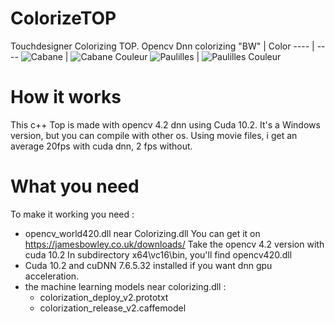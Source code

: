 # ColorizeTOP
Touchdesigner Colorizing TOP. Opencv Dnn colorizing
"BW" | Color
---- | ----
![Cabane](https://github.com/shieman/ColorizeTOP/blob/master/Images/Cabane.jpg) | ![Cabane Couleur](https://github.com/shieman/ColorizeTOP/blob/master/Images/cabane_couleur.jpg)
![Paulilles](https://github.com/shieman/ColorizeTOP/blob/master/Images/Paulliles.jpg) | ![Paulilles Couleur](https://github.com/shieman/ColorizeTOP/blob/master/Images/Paulilles_couleur.jpg)

# How it works
This c++ Top is made with opencv 4.2 dnn using Cuda 10.2.
It's a Windows version, but you can compile with other os.
Using movie files, i get an average 20fps with cuda dnn, 2 fps without.

# What you need
To make it working you need :
* opencv_world420.dll near Colorizing.dll
  You can get it on https://jamesbowley.co.uk/downloads/
  Take the opencv 4.2 version with cuda 10.2
  In subdirectory x64\vc16\bin, you'll find opencv420.dll
* Cuda 10.2 and cuDNN 7.6.5.32 installed if you want dnn gpu acceleration.
* the machine learning models near colorizing.dll :
    - colorization_deploy_v2.prototxt
    - colorization_release_v2.caffemodel
